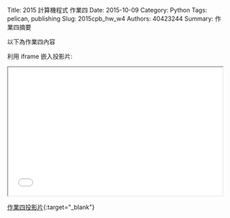 Title: 2015 計算機程式 作業四
Date: 2015-10-09
Category: Python
Tags: pelican, publishing
Slug: 2015cpb_hw_w4
Authors: 40423244
Summary: 作業四摘要

以下為作業四內容

利用 iframe 嵌入投影片:

<iframe src="40423244_cp_w4_p.html" width="500" height="300"></iframe>

[作業四投影片](40423244_cp_w4_p.html){:target="_blank"}

